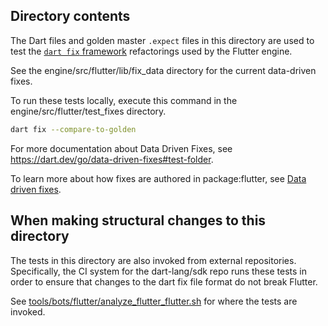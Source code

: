 ## Directory contents

The Dart files and golden master `.expect` files in this directory are used to
test the [`dart fix` framework](https://dart.dev/tools/dart-fix) refactorings
used by the Flutter engine.

See the engine/src/flutter/lib/fix_data directory for the current
data-driven fixes.

To run these tests locally, execute this command in the
engine/src/flutter/test_fixes directory.
```sh
dart fix --compare-to-golden
```

For more documentation about Data Driven Fixes, see
https://dart.dev/go/data-driven-fixes#test-folder.

To learn more about how fixes are authored in package:flutter, see
[Data driven fixes](../../../docs/contributing/Data-driven-Fixes.md).

## When making structural changes to this directory

The tests in this directory are also invoked from external
repositories. Specifically, the CI system for the dart-lang/sdk repo
runs these tests in order to ensure that changes to the dart fix file
format do not break Flutter.

See [tools/bots/flutter/analyze_flutter_flutter.sh](https://github.com/dart-lang/sdk/blob/main/tools/bots/flutter/analyze_flutter_flutter.sh)
for where the tests are invoked.
